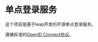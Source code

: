 # 单点登录服务

这个项目是基于leap开发的开源单点登录服务。

遵循标准的[OpenID Connect协议](http://openid.net/specs/openid-connect-core-1_0.html)。
